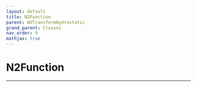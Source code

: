 ```yaml
---
layout: default
title: N2Function
parent: WVTransformHydrostatic
grand_parent: Classes
nav_order: 9
mathjax: true
---
```


#  N2Function




---

